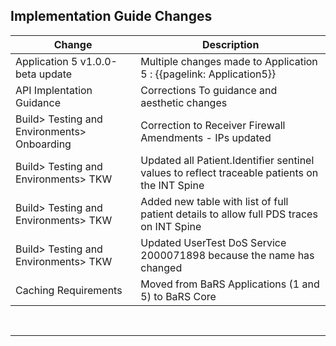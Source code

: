 <div class="bars-blg-expander">
<div class="bars-blg-expander-entry" id="v1.2.0">

## Implementation Guide Changes

| Change                                           | Description                                                                                              |
|--------------------------------------------------|----------------------------------------------------------------------------------------------------------|
| Application 5 v1.0.0-beta update                   |Multiple changes made to Application 5 : {{pagelink: Application5}}                                                           |
| API Implentation Guidance                        | Corrections To guidance and aesthetic changes                                                            |
| Build> Testing and Environments> Onboarding      | Correction to Receiver Firewall Amendments - IPs updated                                                 |
| Build> Testing and Environments> TKW             | Updated all Patient.Identifier sentinel values to reflect traceable patients on the INT Spine            |
| Build> Testing and Environments> TKW             | Added new table with list of full patient details to allow full PDS traces on INT Spine                  |
| Build> Testing and Environments> TKW             | Updated UserTest DoS Service 2000071898 because the name has changed                                     |
| Caching Requirements                             | Moved from BaRS Applications (1 and 5) to BaRS Core                                                      |

<p>
<br>
<hr>

</div>
</div>